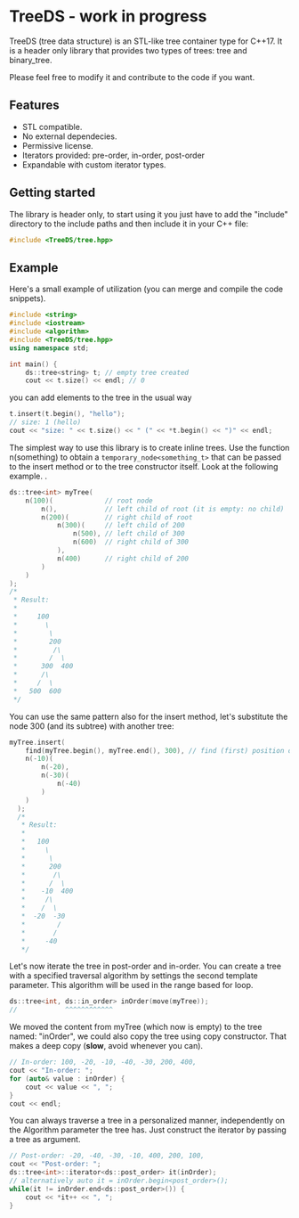 # TreeDS - work in progress
TreeDS (tree data structure) is an STL-like tree container type for C++17. It is a header only library that provides two types of trees: tree and binary_tree.

Please feel free to modify it and contribute to the code if you want.

## Features
* STL compatible.
* No external dependecies.
* Permissive license.
* Iterators provided: pre-order, in-order, post-order
* Expandable with custom iterator types.

## Getting started
The library is header only, to start using it you just have to add the "include" directory to the include paths and then include it in your C++ file:

```c++
#include <TreeDS/tree.hpp>
```

## Example
Here's a small example of utilization (you can merge and compile the code snippets).

```c++
#include <string>
#include <iostream>
#include <algorithm>
#include <TreeDS/tree.hpp>
using namespace std;

int main() {
    ds::tree<string> t; // empty tree created
    cout << t.size() << endl; // 0
```
      
you can add elements to the tree in the usual way
```c++
t.insert(t.begin(), "hello");
// size: 1 (hello)
cout << "size: " << t.size() << " (" << *t.begin() << ")" << endl;
```

The simplest way to use this library is to create inline trees. Use the function n(something) to obtain a `temporary_node<something_t>` that can be passed to the insert method or to the tree constructor itself. Look at the following example. .

```c++
ds::tree<int> myTree(
    n(100)(             // root node
        n(),            // left child of root (it is empty: no child)
        n(200)(         // right child of root
            n(300)(     // left child of 200
                n(500), // left child of 300
                n(600)  // right child of 300
            ),
            n(400)      // right child of 200
        )
    )
);
/*
 * Result:
 *
 *     100
 *       \
 *        \
 *        200
 *         /\
 *        /  \
 *      300  400
 *      /\
 *     /  \
 *   500  600
 */
```

You can use the same pattern also for the insert method, let's substitute the node 300 (and its subtree) with another tree:

```c++
myTree.insert(
    find(myTree.begin(), myTree.end(), 300), // find (first) position of node 300
    n(-10)(
        n(-20),
        n(-30)(
            n(-40)
        )
    )
  );
  /*
   * Result:
   *
   *   100
   *     \
   *      \
   *      200
   *       /\
   *      /  \
   *    -10  400
   *     /\
   *    /  \
   *  -20  -30
   *        /
   *       /
   *     -40
   */
```

Let's now iterate the tree in post-order and in-order. You can create a tree with a specified traversal algorithm by settings the second template parameter. This algorithm will be used in the range based for loop.

```c++
ds::tree<int, ds::in_order> inOrder(move(myTree));
//            ^^^^^^^^^^^^
```

We moved the content from myTree (which now is empty) to the tree named: "inOrder", we could also copy the tree using copy constructor. That makes a deep copy (**slow**, avoid whenever you can).

```c++
// In-order: 100, -20, -10, -40, -30, 200, 400,
cout << "In-order: ";
for (auto& value : inOrder) {
    cout << value << ", ";
}
cout << endl;
```

You can always traverse a tree in a personalized manner, independently on the Algorithm parameter the tree has. Just construct the iterator by passing a tree as argument.

```c++
// Post-order: -20, -40, -30, -10, 400, 200, 100, 
cout << "Post-order: ";
ds::tree<int>::iterator<ds::post_order> it(inOrder);
// alternatively auto it = inOrder.begin<post_order>();
while(it != inOrder.end<ds::post_order>()) {
    cout << *it++ << ", ";
}
```
